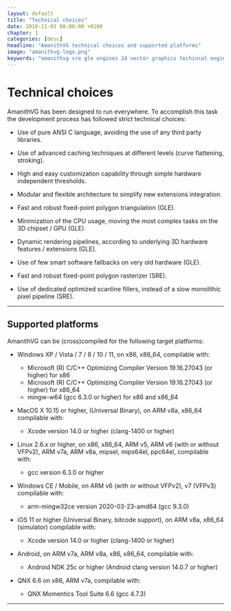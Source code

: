 ```yaml
---
layout: default
title: "Technical choices"
date: 2018-11-01 08:00:00 +0100
chapter: 1
categories: [desc]
headline: "AmanithVG technical choices and supported platforms"
image: "amanithvg-logo.png"
keywords: "amanithvg sre gle engines 2d vector graphics techincal engines supported platforms openvg"
---
```


# Technical choices

AmanithVG has been designed to run everywhere. To accomplish this task the development process has followed strict technical choices: 

 * Use of pure ANSI C language, avoiding the use of any third party libraries.
 
 * Use of advanced caching techniques at different levels (curve flattening, stroking).
 
 * High and easy customization capability through simple hardware independent thresholds.
 
 * Modular and flexible architecture to simplify new extensions integration.
 
 * Fast and robust fixed-point polygon triangulation (GLE).
 
 * Minimization of the CPU usage, moving the most complex tasks on the 3D chipset / GPU (GLE).
 
 * Dynamic rendering pipelines, according to underlying 3D hardware features / extensions (GLE).
 
 * Use of few smart software fallbacks on very old hardware (GLE).
 
 * Fast and robust fixed-point polygon rasterizer (SRE).
 
 * Use of dedicated optimized scanline fillers, instead of a slow monolithic pixel pipeline (SRE).

---

## Supported platforms

AmanithVG can be (cross)compiled for the following target platforms:

 * Windows XP / Vista / 7 / 8 / 10 / 11, on x86, x86_64, compilable with:
   * Microsoft (R) C/C++ Optimizing Compiler Version 19.16.27043 (or higher) for x86
   * Microsoft (R) C/C++ Optimizing Compiler Version 19.16.27043 (or higher) for x86_64
   * mingw-w64 (gcc 6.3.0 or higher) for x86 and x86_64

 * MacOS X 10.15 or higher, (Universal Binary), on ARM v8a, x86_64 compilable with:
   * Xcode version 14.0 or higher (clang-1400 or higher)

 * Linux 2.6.x or higher, on x86, x86_64, ARM v5, ARM v6 (with or without VFPv2), ARM v7a, ARM v8a, mipsel, mips64el, ppc64el, compilable with:
   * gcc version 6.3.0 or higher
   
 * Windows CE / Mobile, on ARM v6 (with or without VFPv2), v7 (VFPv3) compilable with:
   * arm-mingw32ce version 2020-03-23-amd64 (gcc 9.3.0)

 * iOS 11 or higher (Universal Binary, bitcode support), on ARM v8a, x86_64 (simulator) compilable with:
   * Xcode version 14.0 or higher (clang-1400 or higher)

 * Android, on ARM v7a, ARM v8a, x86, x86_64, compilable with:
   * Android NDK 25c or higher (Android clang version 14.0.7 or higher)

 * QNX 6.6 on x86, ARM v7a, compilable with:
   * QNX Momentics Tool Suite 6.6 (gcc 4.7.3)

---
